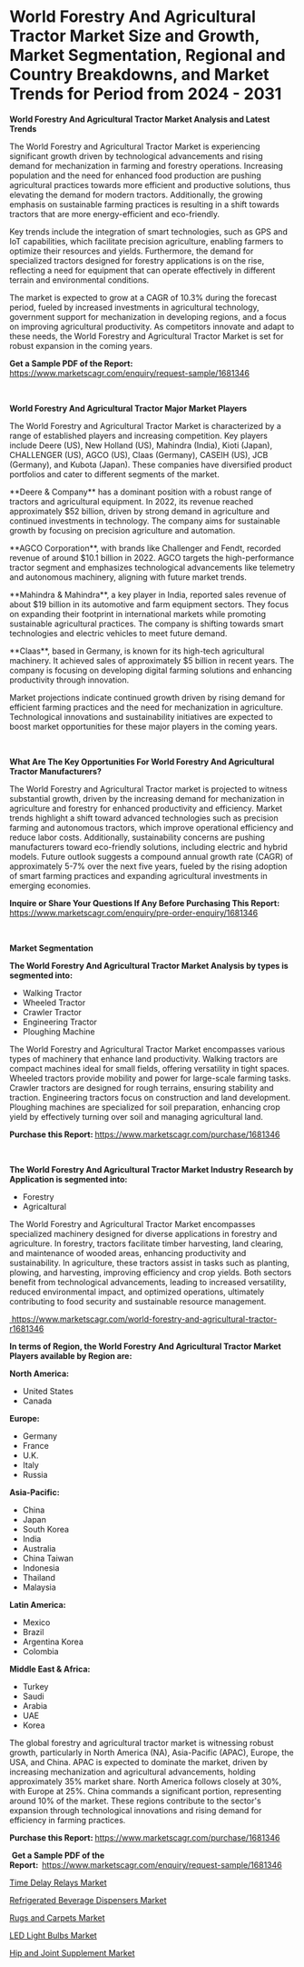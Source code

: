 <p><h1>World Forestry And Agricultural Tractor Market Size and Growth, Market Segmentation, Regional and Country Breakdowns, and Market Trends for Period from 2024 -  2031</h1></p><p><strong>World Forestry And Agricultural Tractor Market Analysis and Latest Trends</strong></p>
<p><p>The World Forestry and Agricultural Tractor Market is experiencing significant growth driven by technological advancements and rising demand for mechanization in farming and forestry operations. Increasing population and the need for enhanced food production are pushing agricultural practices towards more efficient and productive solutions, thus elevating the demand for modern tractors. Additionally, the growing emphasis on sustainable farming practices is resulting in a shift towards tractors that are more energy-efficient and eco-friendly.</p><p>Key trends include the integration of smart technologies, such as GPS and IoT capabilities, which facilitate precision agriculture, enabling farmers to optimize their resources and yields. Furthermore, the demand for specialized tractors designed for forestry applications is on the rise, reflecting a need for equipment that can operate effectively in different terrain and environmental conditions.</p><p>The market is expected to grow at a CAGR of 10.3% during the forecast period, fueled by increased investments in agricultural technology, government support for mechanization in developing regions, and a focus on improving agricultural productivity. As competitors innovate and adapt to these needs, the World Forestry and Agricultural Tractor Market is set for robust expansion in the coming years.</p></p>
<p><strong>Get a Sample PDF of the Report:&nbsp;</strong> <a href="https://www.marketscagr.com/enquiry/request-sample/1681346?utm_campaign=1285&utm_medium=2&utm_source=Github&utm_content=ia&utm_term=04102024&utm_id=world-forestry-and-agricultural-tractor">https://www.marketscagr.com/enquiry/request-sample/1681346</a></p>
<p>&nbsp;</p>
<p><strong>World Forestry And Agricultural Tractor Major Market Players</strong></p>
<p><p>The World Forestry and Agricultural Tractor Market is characterized by a range of established players and increasing competition. Key players include Deere (US), New Holland (US), Mahindra (India), Kioti (Japan), CHALLENGER (US), AGCO (US), Claas (Germany), CASEIH (US), JCB (Germany), and Kubota (Japan). These companies have diversified product portfolios and cater to different segments of the market.</p><p>**Deere & Company** has a dominant position with a robust range of tractors and agricultural equipment. In 2022, its revenue reached approximately $52 billion, driven by strong demand in agriculture and continued investments in technology. The company aims for sustainable growth by focusing on precision agriculture and automation.</p><p>**AGCO Corporation**, with brands like Challenger and Fendt, recorded revenue of around $10.1 billion in 2022. AGCO targets the high-performance tractor segment and emphasizes technological advancements like telemetry and autonomous machinery, aligning with future market trends.</p><p>**Mahindra & Mahindra**, a key player in India, reported sales revenue of about $19 billion in its automotive and farm equipment sectors. They focus on expanding their footprint in international markets while promoting sustainable agricultural practices. The company is shifting towards smart technologies and electric vehicles to meet future demand.</p><p>**Claas**, based in Germany, is known for its high-tech agricultural machinery. It achieved sales of approximately $5 billion in recent years. The company is focusing on developing digital farming solutions and enhancing productivity through innovation.</p><p>Market projections indicate continued growth driven by rising demand for efficient farming practices and the need for mechanization in agriculture. Technological innovations and sustainability initiatives are expected to boost market opportunities for these major players in the coming years.</p></p>
<p>&nbsp;</p>
<p><strong>What Are The Key Opportunities For World Forestry And Agricultural Tractor Manufacturers?</strong></p>
<p><p>The World Forestry and Agricultural Tractor market is projected to witness substantial growth, driven by the increasing demand for mechanization in agriculture and forestry for enhanced productivity and efficiency. Market trends highlight a shift toward advanced technologies such as precision farming and autonomous tractors, which improve operational efficiency and reduce labor costs. Additionally, sustainability concerns are pushing manufacturers toward eco-friendly solutions, including electric and hybrid models. Future outlook suggests a compound annual growth rate (CAGR) of approximately 5-7% over the next five years, fueled by the rising adoption of smart farming practices and expanding agricultural investments in emerging economies.</p></p>
<p><strong>Inquire or Share Your Questions If Any Before Purchasing This Report:</strong> <a href="https://www.marketscagr.com/enquiry/pre-order-enquiry/1681346?utm_campaign=1285&utm_medium=2&utm_source=Github&utm_content=ia&utm_term=04102024&utm_id=world-forestry-and-agricultural-tractor">https://www.marketscagr.com/enquiry/pre-order-enquiry/1681346</a></p>
<p>&nbsp;</p>
<p><strong>Market Segmentation</strong></p>
<p><strong>The World Forestry And Agricultural Tractor Market Analysis by types is segmented into:</strong></p>
<p><ul><li>Walking Tractor</li><li>Wheeled Tractor</li><li>Crawler Tractor</li><li>Engineering Tractor</li><li>Ploughing Machine</li></ul></p>
<p><p>The World Forestry and Agricultural Tractor Market encompasses various types of machinery that enhance land productivity. Walking tractors are compact machines ideal for small fields, offering versatility in tight spaces. Wheeled tractors provide mobility and power for large-scale farming tasks. Crawler tractors are designed for rough terrains, ensuring stability and traction. Engineering tractors focus on construction and land development. Ploughing machines are specialized for soil preparation, enhancing crop yield by effectively turning over soil and managing agricultural land.</p></p>
<p><strong>Purchase this Report:&nbsp;</strong><a href="https://www.marketscagr.com/purchase/1681346?utm_campaign=1285&utm_medium=2&utm_source=Github&utm_content=ia&utm_term=04102024&utm_id=world-forestry-and-agricultural-tractor">https://www.marketscagr.com/purchase/1681346</a></p>
<p>&nbsp;</p>
<p><strong>The World Forestry And Agricultural Tractor Market Industry Research by Application is segmented into:</strong></p>
<p><ul><li>Forestry</li><li>Agricaltural</li></ul></p>
<p><p>The World Forestry and Agricultural Tractor Market encompasses specialized machinery designed for diverse applications in forestry and agriculture. In forestry, tractors facilitate timber harvesting, land clearing, and maintenance of wooded areas, enhancing productivity and sustainability. In agriculture, these tractors assist in tasks such as planting, plowing, and harvesting, improving efficiency and crop yields. Both sectors benefit from technological advancements, leading to increased versatility, reduced environmental impact, and optimized operations, ultimately contributing to food security and sustainable resource management.</p></p>
<p><a href="https://www.marketscagr.com/world-forestry-and-agricultural-tractor-r1681346?utm_campaign=1285&utm_medium=2&utm_source=Github&utm_content=ia&utm_term=04102024&utm_id=world-forestry-and-agricultural-tractor">&nbsp;https://www.marketscagr.com/world-forestry-and-agricultural-tractor-r1681346</a></p>
<p><strong>In terms of Region, the World Forestry And Agricultural Tractor Market Players available by Region are:</strong></p>
<p>
    <p> <strong> North America: </strong>
        <ul>
            <li>United States</li>
            <li>Canada</li>
        </ul>
        </p> 
    <p> <strong> Europe: </strong>
        <ul>
            <li>Germany</li>
            <li>France</li>
            <li>U.K.</li>
            <li>Italy</li>
            <li>Russia</li>
        </ul>
        </p> 
    <p> <strong> Asia-Pacific: </strong>
        <ul>
            <li>China</li>
            <li>Japan</li>
            <li>South Korea</li>
            <li>India</li>
            <li>Australia</li>
            <li>China Taiwan</li>
            <li>Indonesia</li>
            <li>Thailand</li>
            <li>Malaysia</li>
        </ul>
        </p> 
    <p> <strong> Latin America: </strong>
        <ul>
            <li>Mexico</li>
            <li>Brazil</li>
            <li>Argentina Korea</li>
            <li>Colombia</li>
        </ul>
        </p> 
    <p> <strong> Middle East & Africa: </strong>
        <ul>
            <li>Turkey</li>
            <li>Saudi</li>
            <li>Arabia</li>
            <li>UAE</li>
            <li>Korea</li>
        </ul>
    </p>
    </p>
<p><p>The global forestry and agricultural tractor market is witnessing robust growth, particularly in North America (NA), Asia-Pacific (APAC), Europe, the USA, and China. APAC is expected to dominate the market, driven by increasing mechanization and agricultural advancements, holding approximately 35% market share. North America follows closely at 30%, with Europe at 25%. China commands a significant portion, representing around 10% of the market. These regions contribute to the sector's expansion through technological innovations and rising demand for efficiency in farming practices.</p></p>
<p><strong>Purchase this Report: </strong><a href="https://www.marketscagr.com/purchase/1681346?utm_campaign=1285&utm_medium=2&utm_source=Github&utm_content=ia&utm_term=04102024&utm_id=world-forestry-and-agricultural-tractor">https://www.marketscagr.com/purchase/1681346</a></p>
<p>&nbsp;<strong>Get a Sample PDF of the Report:&nbsp;&nbsp;</strong><a href="https://www.marketscagr.com/enquiry/request-sample/1681346?utm_campaign=1285&utm_medium=2&utm_source=Github&utm_content=ia&utm_term=04102024&utm_id=world-forestry-and-agricultural-tractor">https://www.marketscagr.com/enquiry/request-sample/1681346</a></p>
<p><strong></strong></p>
<p><p><a href="https://www.linkedin.com/pulse/navigating-global-time-delay-relays-market-landscape-trends-forecasts-w4nme?utm_campaign=1285&utm_medium=2&utm_source=Github&utm_content=ia&utm_term=04102024&utm_id=world-forestry-and-agricultural-tractor">Time Delay Relays Market</a></p><p><a href="https://www.linkedin.com/pulse/refrigerated-beverage-dispensers-market-size-share-trends-analysis-tdtic?utm_campaign=1285&utm_medium=2&utm_source=Github&utm_content=ia&utm_term=04102024&utm_id=world-forestry-and-agricultural-tractor">Refrigerated Beverage Dispensers Market</a></p><p><a href="https://www.linkedin.com/pulse/rugs-carpets-market-global-trends-forecast-2024-2031-zymolyase-nct1c?utm_campaign=1285&utm_medium=2&utm_source=Github&utm_content=ia&utm_term=04102024&utm_id=world-forestry-and-agricultural-tractor">Rugs and Carpets Market</a></p><p><a href="https://www.linkedin.com/pulse/led-light-bulbs-market-research-report-exploring-size-revenue-vp5te?utm_campaign=1285&utm_medium=2&utm_source=Github&utm_content=ia&utm_term=04102024&utm_id=world-forestry-and-agricultural-tractor">LED Light Bulbs Market</a></p><p><a href="https://www.linkedin.com/pulse/market-forecast-global-hip-joint-supplement-trends-impact-analysis-uz08c?utm_campaign=1285&utm_medium=2&utm_source=Github&utm_content=ia&utm_term=04102024&utm_id=world-forestry-and-agricultural-tractor">Hip and Joint Supplement Market</a></p></p>